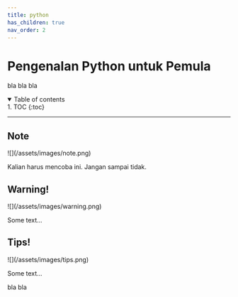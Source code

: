 ```yaml
---
title: python
has_children: true
nav_order: 2
---
```


# Pengenalan Python untuk Pemula

bla bla bla

<details open markdown="block">
<summary>
Table of contents
</summary>
1. TOC
{:toc}
</details>

---

## Note
<div class="custom-note" markdown="1">
![](/assets/images/note.png)

Kalian harus mencoba ini. Jangan sampai tidak.
</div>

## Warning!
<div class="custom-warning" markdown="1">
![](/assets/images/warning.png)

Some text...
</div>

## Tips!
<div class="custom-tips" markdown="1">
![](/assets/images/tips.png)

Some text...
</div>

bla bla
